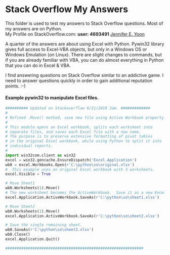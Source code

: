 # Stack Overflow My Answers

This folder is used to test my answers to Stack Overflow questions.  Most of my answers are on Python.  
My Profile on StackOverflow.com: **user: 4693491**  <a href="https://stackoverflow.com/users/4693491/jennifer-e-yoon?tab=profile">Jennifer E. Yoon</a>

A quarter of the answers are about using Excel with Python.  Pywin32 library gives full access to Excel-VBA objects, but only in a Windows OS or Windows Emulation (on Linux).  There are slight changes to commands, but if you are already familiar with VBA, you can do almost everything in Python that you can do in Excel & VBA.  

I find answering questions on Stack Overflow similar to an addictive game.  I need to answer questions quickly in order to gain additional reputation points. :-)

#### Example pywin32 to manipulate Excel files.  

```python
########## Updated on Stackoverflow 6/21/2019 3am. #############  
#
# Refined .Move() method, save new file using Active Workbook property.
#
# This module opens an Excel workbook, splits each worksheet into
# separate files, and saves each Excel file with a new name.  
# The purpose is to preserve extensive formatting of pivot tables 
# in the original Excel workbook, while using Python to split it into
# individual reports.
#
import win32com.client as win32
excel = win32.gencache.EnsureDispatch('Excel.Application')
wb0 = excel.Workbooks.Open(r'C:\python\so\original.xlsx')
#  This example uses an original Excel workbook with 3 worksheets.
excel.Visible = True

# Move Sheet1
wb0.Worksheets(1).Move()
# The new worksheet becomes the ActiveWorkbook.  Save it as a new Excel file.
excel.Application.ActiveWorkbook.SaveAs(r'C:\python\so\sheet1.xlsx')

# Move Sheet2
wb0.Worksheets(1).Move()
excel.Application.ActiveWorkbook.SaveAs(r'C:\python\so\sheet2.xlsx')  

# Save the single remaining sheet.
wb0.SaveAs(r'C:\python\so\sheet3.xlsx')
wb0.Close()
excel.Application.Quit()

#############################################################  
```
